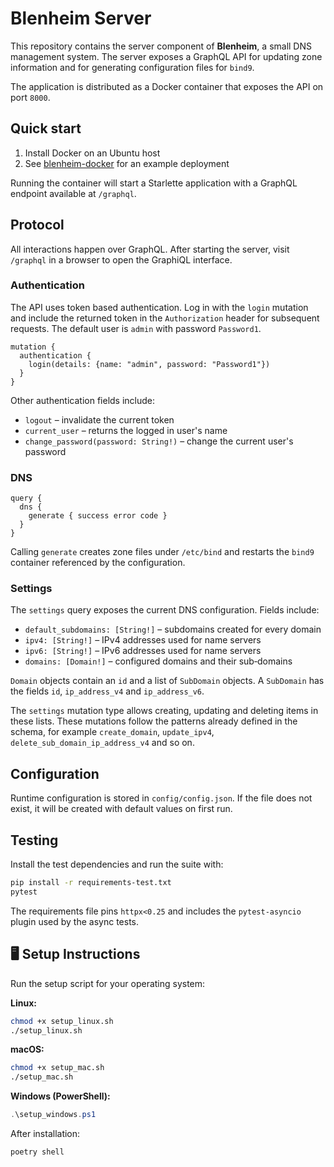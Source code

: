 # Blenheim Server

This repository contains the server component of **Blenheim**, a small DNS management system. The server exposes a GraphQL API for updating zone information and for generating configuration files for `bind9`.

The application is distributed as a Docker container that exposes the API on port `8000`.

## Quick start

1. Install Docker on an Ubuntu host
2. See [blenheim-docker](https://github.com/Rich43/blenheim-docker) for an example deployment

Running the container will start a Starlette application with a GraphQL endpoint available at `/graphql`.

## Protocol

All interactions happen over GraphQL. After starting the server, visit `/graphql` in a browser to open the GraphiQL interface.

### Authentication

The API uses token based authentication. Log in with the `login` mutation and include the returned token in the `Authorization` header for subsequent requests. The default user is `admin` with password `Password1`.

```
mutation {
  authentication {
    login(details: {name: "admin", password: "Password1"})
  }
}
```

Other authentication fields include:

- `logout` – invalidate the current token
- `current_user` – returns the logged in user's name
- `change_password(password: String!)` – change the current user's password

### DNS

```
query {
  dns {
    generate { success error code }
  }
}
```

Calling `generate` creates zone files under `/etc/bind` and restarts the `bind9` container referenced by the configuration.

### Settings

The `settings` query exposes the current DNS configuration. Fields include:

- `default_subdomains: [String!]` – subdomains created for every domain
- `ipv4: [String!]` – IPv4 addresses used for name servers
- `ipv6: [String!]` – IPv6 addresses used for name servers
- `domains: [Domain!]` – configured domains and their sub‑domains

`Domain` objects contain an `id` and a list of `SubDomain` objects. A `SubDomain` has the fields `id`, `ip_address_v4` and `ip_address_v6`.

The `settings` mutation type allows creating, updating and deleting items in these lists. These mutations follow the patterns already defined in the schema, for example `create_domain`, `update_ipv4`, `delete_sub_domain_ip_address_v4` and so on.

## Configuration

Runtime configuration is stored in `config/config.json`. If the file does not exist, it will be created with default values on first run.


## Testing

Install the test dependencies and run the suite with:

```bash
pip install -r requirements-test.txt
pytest
```

The requirements file pins `httpx<0.25` and includes the `pytest-asyncio` plugin used by the async tests.

## 🖥 Setup Instructions

Run the setup script for your operating system:

**Linux:**
```bash
chmod +x setup_linux.sh
./setup_linux.sh
```

**macOS:**
```bash
chmod +x setup_mac.sh
./setup_mac.sh
```

**Windows (PowerShell):**
```powershell
.\setup_windows.ps1
```

After installation:
```bash
poetry shell
```
